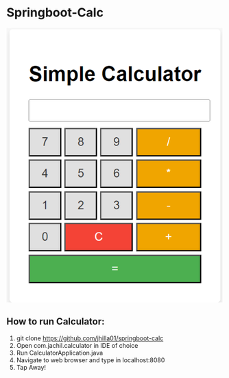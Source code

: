 # Springboot-Calc
![Calculator](/images/calc.png?raw=true "Calculator")

## How to run Calculator:
1. git clone https://github.com/jhilla01/springboot-calc
2. Open com.jachil.calculator in IDE of choice
3. Run CalculatorApplication.java
4. Navigate to web browser and type in localhost:8080
5. Tap Away!
